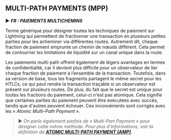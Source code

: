 ## MULTI-PATH PAYMENTS (MPP)

► ***FR : PAIEMENTS MULTICHEMINS***

Terme générique pour désigner toutes les techniques de paiement sur Lightning qui permettent de fractionner une transaction en plusieurs petites parties pour les acheminer via différentes routes. Autrement dit, chaque fraction de paiement emprunte un chemin de nœuds différent. Cela permet de contourner les limitations de liquidité sur un canal unique dans la route.

Les paiements multi-path offrent également de légers avantages en termes de confidentialité, car il devient plus difficile pour un observateur de lier chaque fraction de paiement à l’ensemble de la transaction. Toutefois, dans sa version de base, tous les fragments partagent le même secret pour les HTLCs, ce qui peut rendre la transaction traçable si un observateur est présent sur plusieurs routes. De plus, du fait que le secret est unique pour toutes les fractions du paiement, celui-ci n'est pas atomique. Cela signifie que certaines parties du paiement peuvent être exécutées avec succès, tandis que d'autres peuvent échouer. Ces inconvénients sont corrigés avec les « *Atomic Multi-Path Payment* ».

> ► *On parle également parfois de « Multi-Part Payment » pour désigner cette même méthode. Pour plus d'informations, voir la définition de **[ATOMIC MULTI-PATH PAYMENT (AMP)](/dictionnaire/A.md#atomic-multi-path-payments)**.*


